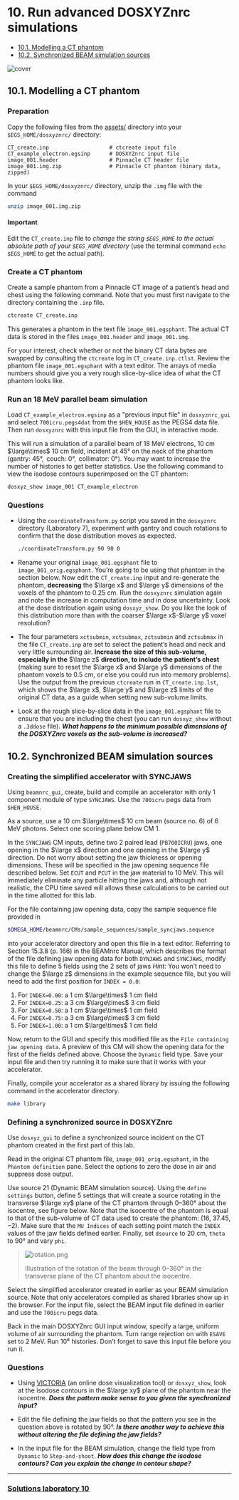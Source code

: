 <!-- # 1. -->
<!-- # 2. -->
<!-- # 3. -->
<!-- # 4. -->
<!-- # 5. -->
<!-- # 6. -->
<!-- # 7. -->
<!-- # 8. -->
<!-- # 9. -->

# 10. Run advanced DOSXYZnrc simulations <!-- omit in toc -->

- [10.1. Modelling a CT phantom](#101-modelling-a-ct-phantom)
- [10.2. Synchronized BEAM simulation sources](#102-synchronized-beam-simulation-sources)

![cover](assets/cover.png)

## 10.1. Modelling a CT phantom

### Preparation

Copy the following files from the [assets/](./assets/) directory into your
`$EGS_HOME/dosxyznrc/` directory:

```text
CT_create.inp                   # ctcreate input file
CT_example_electron.egsinp      # DOSXYZnrc input file
image_001.header                # Pinnacle CT header file
image_001.img.zip               # Pinnacle CT phantom (binary data, zipped)
```

In your `$EGS_HOME/dosxyznrc/` directory, unzip the `.img` file with the command

```bash
unzip image_001.img.zip
```

#### Important

Edit the `CT_create.inp` file to *change the string
`$EGS_HOME` to the actual absolute path of your `$EGS_HOME`
directory* (use the terminal command `echo $EGS_HOME` to get the actual path).

### Create a CT phantom

Create a sample phantom from a Pinnacle CT image of a patient’s head and chest
using the following command. Note that you must first navigate to the directory
containing the `.inp` file.

```bash
ctcreate CT_create.inp
```

This generates a phantom in the text file `image_001.egsphant`. The actual CT
data is stored in the files `image_001.header` and `image_001.img`.

For your interest, check whether or not the binary CT data bytes are swapped by
consulting the `ctcreate` log in `CT_create.inp.ctlst`.
Review the phantom file `image_001.egsphant` with a text editor. The arrays of
media numbers should give you a very rough slice-by-slice idea of what the CT
phantom looks like.

### Run an 18 MeV parallel beam simulation

Load `CT_example_electron.egsinp` as a "previous input file" in `dosxyznrc_gui`
and select `700icru.pegs4dat` from the `$HEN_HOUSE` as the PEGS4 data file. Then
run `dosxyznrc` with this input file from the GUI, in interactive mode.

This will run a simulation of a parallel beam of 18 MeV electrons, 10 cm
$\large\times$ 10 cm field, incident at 45° on the neck of the phantom (gantry:
45°,  couch: 0°,  collimator: 0°). You may want to increase the number of
histories to get better statistics. Use the following command to view the
isodose contours superimposed on the CT phantom:

```bash
dosxyz_show image_001 CT_example_electron
```

### Questions

- Using the `coordinateTransform.py` script you saved in the `dosxyznrc`
directory (Laboratory 7), experiment with gantry and couch rotations to confirm
that the dose distribution moves as expected.

  ```bash
  ./coordinateTransform.py 90 90 0
  ```

- Rename your original `image_001.egsphant` file to `image_001_orig.egsphant`.
  You’re going to be using that phantom in the section below. Now edit the
  `CT_create.inp` input and re-generate the phantom, **decreasing** the $\large
  x$ and $\large y$ dimensions of the voxels of the phantom to 0.25 cm. Run the
  `dosxyznrc` simulation again and note the increase in computation time and in
  dose uncertainty.  Look at the dose distribution again using `dosxyz_show`.  Do you like the look of this
  distribution more than with the coarser $\large x$-$\large y$ voxel resolution?

- The four parameters `xctsubmin`, `xctsubmax`, `zctsubmin` and `zctsubmax` in
  the file `CT_create.inp` are set to select the patient’s head and neck and
  very little surrounding air. **Increase the size of this sub-volume,
  especially in the** $\large z$ **direction, to include the patient’s chest** (making
  sure to reset the $\large x$ and $\large y$ dimensions of the phantom voxels
  to 0.5 cm, or else you could run into memory problems).  Use the output from the previous `ctcreate` run
  in `CT_create.inp.lst`, which shows the $\large x$, $\large y$ and $\large z$ limits of the original
  CT data, as a guide when setting new sub-volume limits.

- Look at the rough slice-by-slice data in the `image_001.egsphant` file to
  ensure that you are including the chest (you can run `dosxyz_show` without a
  `.3ddose` file). ***What happens to the minimum possible dimensions of the
  DOSXYZnrc voxels as the sub-volume is increased?***

## 10.2. Synchronized BEAM simulation sources

### Creating the simplified accelerator with SYNCJAWS

Using `beamnrc_gui`, create, build and compile an accelerator with only 1
component module of type `SYNCJAWS`. Use the `700icru` pegs data from
`$HEN_HOUSE`.

As a source, use a 10 cm $\large\times$ 10 cm beam (source no. 6) of 6 MeV
photons. Select one scoring plane below CM 1.

In the `SYNCJAWS` CM inputs, define two 2 paired lead (`PB700ICRU`) jaws, one
opening in the $\large x$ direction and one opening in the $\large y$ direction.
Do not worry about setting the jaw thickness or opening dimensions. These will
be specified in the jaw opening sequence file described below. Set `ECUT` and
`PCUT` in the jaw material to 10 MeV. This will immediately eliminate any
particle hitting the jaws and, although not realistic, the CPU time saved will
allows these calculations to be carried out in the time allotted for this lab.

For the file containing jaw opening data, copy the sample sequence file provided
in

```bash
$OMEGA_HOME/beamnrc/CMs/sample_sequences/sample_syncjaws.sequence
```

into your accelerator directory and open this file in a text editor. Referring
to Section 15.3.8 (p. 166) in the BEAMnrc Manual, which describes the format of
the file defining jaw opening data for both `DYNJAWS` and `SYNCJAWS`, modify
this file to define 5 fields using the 2 sets of jaws *Hint:* You won’t need
to change the $\large z$ dimensions in the example sequence file, but you will
need to add the first position for `INDEX = 0.0`:

1. For `INDEX=0.00`:   a 1 cm $\large\times$ 1 cm field
2. For `INDEX=0.25`:  a 3 cm $\large\times$ 3 cm field
3. For `INDEX=0.50`:   a 1 cm $\large\times$ 1 cm field
4. For `INDEX=0.75`:  a 3 cm $\large\times$ 3 cm field
5. For `INDEX=1.00`:   a 1 cm $\large\times$ 1 cm field

Now, return to the GUI and specify this modified file as the `File containing
jaw opening data`. A preview of this CM will show the opening data for the first
of the fields defined above. Choose the `Dynamic` field type. Save your input
file and then try running it to make sure that it works with your accelerator.

Finally, compile your accelerator as a shared library by issuing the following
command in the accelerator directory.

```bash
make library
```

### Defining a synchronized source in DOSXYZnrc

Use `dosxyz_gui` to define a synchronized source incident on the CT phantom
created in the first part of this lab.

Read in the original CT phantom file, `image_001_orig.egsphant`, in the
`Phantom definition` pane. Select the options to zero the dose in air
and suppress dose output.

Use source 21 (Dynamic BEAM simulation source). Using the `define settings`
button, define 5 settings that will create a source rotating in the transverse
$\large xy$ plane of the CT phantom through 0–360° about the isocentre, see
figure below. Note that the isocentre of the phantom is equal to that of the
sub-volume of CT data used to create the phantom: (16, 37.45, −2). Make sure
that the `MU Indices` of each setting point match the `INDEX` values of the jaw
fields defined earlier. Finally, set `dsource` to 20 cm, `theta` to 90° and vary
`phi`.

> ![rotation.png](./assets/rotation.png)
>
> Illustration of the rotation of the beam through 0–360° in the
transverse plane of the CT phantom about the isocentre.

Select the simplified accelerator created in earlier as your BEAM simulation
source. Note that only accelerators compiled as shared libraries show up in the
browser. For the input file, select the BEAM input file defined in earlier and
use the `700icru` pegs data.

Back in the main DOSXYZnrc GUI input window, specify a large, uniform volume of
air surrounding the phantom. Turn range rejection on with `ESAVE` set to 2 MeV.
Run 10⁶ histories. Don’t forget to save this input file before you run it.

### Questions

- Using [VICTORIA](http://web.uvic.ca/~bazalova/dose_viewer/) (an online dose
  visualization tool) or `dosxyz_show`, look at the isodose contours in the
  $\large xy$ plane of the phantom near the isocentre. ***Does the pattern make
  sense to you given the synchronized input?***

- Edit the file defining the jaw fields so that the pattern you see in the
  question above is rotated by 90°. ***Is there another way to achieve this without
  altering the file defining the jaw fields?***

- In the input file for the BEAM simulation, change the field type from
  `Dynamic` to `Step-and-shoot`. ***How does this change the isodose contours? Can
  you explain the change in contour shape?***

---

### [Solutions laboratory 10](Lab-10-solutions.md)
